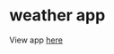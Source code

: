 # weather app

View app [here](https://htmlpreview.github.io/?https://github.com/jackycen78/weather_app/blob/main/weather/src/index.html)
